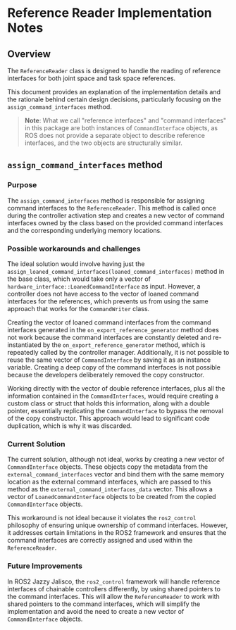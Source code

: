 # Reference Reader Implementation Notes

## Overview

The `ReferenceReader` class is designed to handle the reading of reference interfaces for both joint space and task space references.

This document provides an explanation of the implementation details and the rationale behind certain design decisions, particularly focusing on the `assign_command_interfaces` method.

> **Note**: What we call "reference interfaces" and "command interfaces" in this package are both instances of `CommandInterface` objects, as ROS does not provide a separate object to describe reference interfaces, and the two objects are structurally similar.

## `assign_command_interfaces` method

### Purpose

The `assign_command_interfaces` method is responsible for assigning command interfaces to the `ReferenceReader`.
This method is called once during the controller activation step and creates a new vector of command interfaces owned by the class based on the provided command interfaces and the corresponding underlying memory locations.

### Possible workarounds and challenges

The ideal solution would involve having just the `assign_loaned_command_interfaces(loaned_command_interfaces)` method in the base class, which would take only a vector of `hardware_interface::LoanedCommandInterface` as input.
However, a controller does not have access to the vector of loaned command interfaces for the references, which prevents us from using the same approach that works for the `CommandWriter` class.

Creating the vector of loaned command interfaces from the command interfaces generated in the `on_export_reference_generator` method does not work because the command interfaces are constantly deleted and re-instantiated by the `on_export_reference_generator` method, which is repeatedly called by the controller manager.
Additionally, it is not possible to reuse the same vector of `CommandInterface` by saving it as an instance variable.
Creating a deep copy of the command interfaces is not possible because the developers deliberately removed the copy constructor.

Working directly with the vector of double reference interfaces, plus all the information contained in the `CommandInterfaces`, would require creating a custom class or struct that holds this information, along with a double pointer, essentially replicating the `CommandInterface` to bypass the removal of the copy constructor.
This approach would lead to significant code duplication, which is why it was discarded.

### Current Solution

The current solution, although not ideal, works by creating a new vector of `CommandInterface` objects.
These objects copy the metadata from the `external_command_interfaces` vector and bind them with the same memory location as the external command interfaces, which are passed to this method as the `external_command_interfaces_data` vector.
This allows a vector of `LoanedCommandInterface` objects to be created from the copied `CommandInterface` objects.

This workaround is not ideal because it violates the `ros2_control` philosophy of ensuring unique ownership of command interfaces.
However, it addresses certain limitations in the ROS2 framework and ensures that the command interfaces are correctly assigned and used within the `ReferenceReader`.

### Future Improvements

In ROS2 Jazzy Jalisco, the `ros2_control` framework will handle reference interfaces of chainable controllers differently, by using shared pointers to the command interfaces.
This will allow the `ReferenceReader` to work with shared pointers to the command interfaces, which will simplify the implementation and avoid the need to create a new vector of `CommandInterface` objects.

